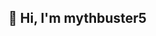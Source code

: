 ## 👋 Hi, I'm mythbuster5


<!---
mythbuster5/mythbuster5 is a ✨ special ✨ repository because its `README.md` (this file) appears on your GitHub profile.
You can click the Preview link to take a look at your changes.
--->

